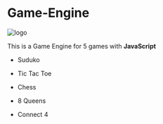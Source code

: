 # Game-Engine
![logo](https://user-images.githubusercontent.com/96186143/235836374-2f63d9e4-5909-42a2-a659-4135dd0a1120.png)

This is a Game Engine for 5 games with **JavaScript**
- Suduko

- Tic Tac Toe

- Chess

- 8 Queens

- Connect 4
